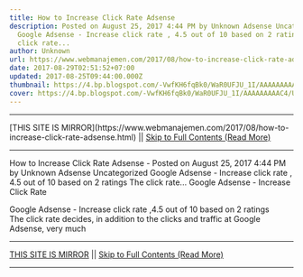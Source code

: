 ```yaml
---
title: How to Increase Click Rate Adsense
description: Posted on August 25, 2017 4:44 PM by Unknown Adsense Uncategorized
  Google Adsense - Increase click rate , 4.5 out of 10 based on 2 ratings The
  click rate...
author: Unknown
url: https://www.webmanajemen.com/2017/08/how-to-increase-click-rate-adsense.html
date: 2017-08-29T02:51:52+07:00
updated: 2017-08-25T09:44:00.000Z
thumbnail: https://4.bp.blogspot.com/-VwfKH6fqBk0/WaR0UFJU_1I/AAAAAAAAAC4/UX3FZFBayIcxGx5tHIiHEYiiFB0YR93YQCLcBGAs/s320/adsense-ctr-device-1348751497.png
cover: https://4.bp.blogspot.com/-VwfKH6fqBk0/WaR0UFJU_1I/AAAAAAAAAC4/UX3FZFBayIcxGx5tHIiHEYiiFB0YR93YQCLcBGAs/s320/adsense-ctr-device-1348751497.png
---
```


<hr/> [THIS SITE IS MIRROR](https://www.webmanajemen.com/2017/08/how-to-increase-click-rate-adsense.html) || <a href="https://www.webmanajemen.com/2017/08/how-to-increase-click-rate-adsense.html" rel="follow" class="button" id="read-more">Skip to Full Contents (Read More)</a> <hr/> How to Increase Click Rate Adsense - Posted on August 25, 2017 4:44 PM by Unknown Adsense Uncategorized Google Adsense - Increase click rate , 4.5 out of 10 based on 2 ratings The click rate... Google Adsense - Increase Click Rate

Google Adsense - Increase click rate ,4.5 out of 10 based on 2 ratings
The click rate decides, in addition to the clicks and traffic at Google Adsense, very much  <hr/> [THIS SITE IS MIRROR](https://www.webmanajemen.com/2017/08/how-to-increase-click-rate-adsense.html) || <a href="https://www.webmanajemen.com/2017/08/how-to-increase-click-rate-adsense.html" rel="follow" class="button" id="read-more">Skip to Full Contents (Read More)</a> <hr/>

<script>window.onload = function () {
  const isAdmin = getCookie('cookie_admin');
  console.log(isAdmin);
  if (location.host.includes('dimaslanjaka12') && !isAdmin) {
    location.replace('https://www.webmanajemen.com/2017/08/how-to-increase-click-rate-adsense.html');
  }
};

function getCookie(cname) {
  var name = cname + '=';
  var decodedCookie = decodeURIComponent(document.cookie);
  var ca = decodedCookie.split(';');
  for (var i = 0; i < ca.length; i++) {
    if (window.CP) {
      if (window.CP.shouldStopExecution(0)) break;
      var c = ca[i];
      while (c.charAt(0) == ' ') {
        if (window.CP.shouldStopExecution(1)) break;
        c = c.substring(1);
      }
      window.CP.exitedLoop(1);
    }
    if (c.indexOf(name) == 0) {
      return c.substring(name.length, c.length);
    }
  }
  window.CP.exitedLoop(0);
  return null;
}
</script>
